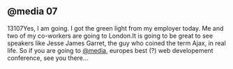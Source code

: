 <article><h2>@media 07</h2><time><span class="day">1</span><span class="month">3</span><span class="year">107</span></time>Yes, I am going. I got the green light from my employer today. Me and two of my co-workers are going to London.It is going to be great to see speakers like Jesse James Garret, the guy who coined the term Ajax, in real life. So if you are going to <a href="http://www.vivabit.com/atmedia2007/europe/" title='@media07'>@media</a>, europes best (?) web developement conference, see you there...</article>